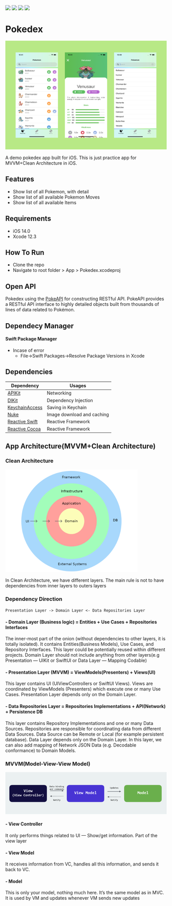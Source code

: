 ![](https://img.shields.io/badge/Platform-iOS-success) ![](https://img.shields.io/badge/Xcode-12.3-blue) ![](https://img.shields.io/badge/iOS-14.0-orange) ![](https://img.shields.io/badge/Swift-5.0-red)

# Pokedex 

![Screenshot](https://github.com/binishmaharjan/pokedex/blob/master/images/screeshot.png)

A demo pokedex app built for iOS. This is just practice app for MVVM+Clean Architecture in iOS. 

## Features
- Show list of all Pokemon, with detail 
- Show list of all available Pokemon Moves
- Show list of all available Items

## Requirements
- iOS 14.0
- Xcode 12.3

## How To Run
- Clone the repo
- Navigate to root folder > App > Pokedex.xcodeproj

## Open API
Pokedex using the [PokeAPI](https://pokeapi.co/) for constructing RESTful API.
PokeAPI provides a RESTful API interface to highly detailed objects built from thousands of lines of data related to Pokémon.

## Dependecy Manager
#### Swift Package Manager
- Incase of error
  - File->Swift Packages->Resolve Package Versions in Xcode

## Dependencies
| Dependency | Usages |
| --- | --- |
|[APIKit](https://github.com/ishkawa/APIKit)| Networking |
|[DIKit](https://github.com/ishkawa/DIKit)| Dependency Injection |
|[KeychainAccess](https://github.com/kishikawakatsumi/KeychainAccess)| Saving in Keychain |
|[Nuke](https://github.com/kean/Nuke)| Image download and caching |
|[Reactive Swift](https://github.com/ReactiveCocoa/ReactiveSwift)| Reactive Framework |
|[Reactive Cocoa](https://github.com/ReactiveCocoa/ReactiveCocoa)| Reactive Framework |

## App Architecture(MVVM+Clean Architecture)

### Clean Architecture

<img src="https://github.com/binishmaharjan/pokedex/blob/master/images/clean-architecture.png" width="413" height="320" />

In Clean Architecture, we have different layers. The main rule is not to have dependencies from inner layers to outers layers

### Dependency Direction
`Presentation Layer -> Domain Layer <- Data Repositories Layer`

#### - Domain Layer (Business logic) = Entities + Use Cases + Repositories Interfaces
The inner-most part of the onion (without dependencies to other layers, it is totally isolated). It contains Entities(Business Models), Use Cases, and Repository Interfaces. This layer could be potentially reused within different projects. Domain Layer should not include anything from other layers(e.g Presentation — UIKit or SwiftUI or Data Layer — Mapping Codable)

#### - Presentation Layer (MVVM) = ViewModels(Presenters) + Views(UI)
This layer contains UI (UIViewControllers or SwiftUI Views). Views are coordinated by ViewModels (Presenters) which execute one or many Use Cases. Presentation Layer depends only on the Domain Layer.

#### - Data Repositories Layer = Repositories Implementations + API(Network) + Persistence DB
This layer contains Repository Implementations and one or many Data Sources. Repositories are responsible for coordinating data from different Data Sources. Data Source can be Remote or Local (for example persistent database). Data Layer depends only on the Domain Layer. In this layer, we can also add mapping of Network JSON Data (e.g. Decodable conformance) to Domain Models.

### MVVM(Model-View-View Model)

![Screenshot](https://github.com/binishmaharjan/pokedex/blob/master/images/mvvm.png)

#### - View Controller
It only performs things related to UI — Show/get information. Part of the view layer

#### - View Model
It receives information from VC, handles all this information, and sends it back to VC.

#### - Model
This is only your model, nothing much here. It’s the same model as in MVC. It is used by VM and updates whenever VM sends new updates
